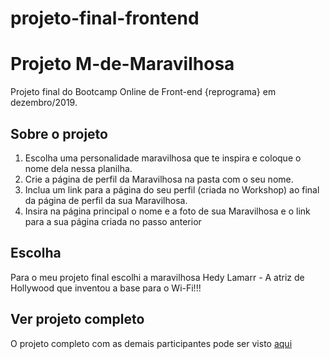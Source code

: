 # projeto-final-frontend

# Projeto M-de-Maravilhosa

Projeto final do Bootcamp Online de Front-end {reprograma} em dezembro/2019.

## Sobre o projeto

1. Escolha uma personalidade maravilhosa que te inspira e coloque o nome dela nessa planilha.
2. Crie a página de perfil da Maravilhosa na pasta com o seu nome.
3. Inclua um link para a página do seu perfil (criada no Workshop) ao final da página de perfil da sua Maravilhosa.
4. Insira na página principal o nome e a foto de sua Maravilhosa e o link para a sua página criada no passo anterior

## Escolha

Para o meu projeto final escolhi a maravilhosa Hedy Lamarr - A atriz de Hollywood que inventou a base para o Wi-Fi!!!

## Ver projeto completo

O projeto completo com as demais participantes pode ser visto [aqui](https://github.com/reprograma/On4-projeto-final)
